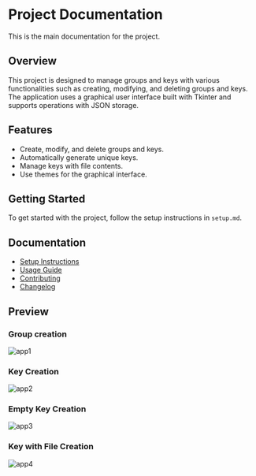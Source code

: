 

# Project Documentation

This is the main documentation for the project.

## Overview

This project is designed to manage groups and keys with various functionalities such as creating, modifying, and deleting groups and keys. The application uses a graphical user interface built with Tkinter and supports operations with JSON storage.

## Features

- Create, modify, and delete groups and keys.
- Automatically generate unique keys.
- Manage keys with file contents.
- Use themes for the graphical interface.

## Getting Started

To get started with the project, follow the setup instructions in `setup.md`.

## Documentation

- [Setup Instructions](docs/setup.md)
- [Usage Guide](docs/usage.md)
- [Contributing](docs/contributing.md)
- [Changelog](docs/changelog.md)

## Preview
### Group creation
![app1](https://github.com/user-attachments/assets/df173497-8da5-4f58-b491-f537e93d204d)

### Key Creation
![app2](https://github.com/user-attachments/assets/438dc80c-9b66-4699-a87f-e00a987d559f)

### Empty Key Creation
![app3](https://github.com/user-attachments/assets/85489728-fcfa-450d-b873-946ab7d95d6f)

### Key with File Creation
![app4](https://github.com/user-attachments/assets/2978f060-fc62-4633-916f-7bf89498ccb6)
